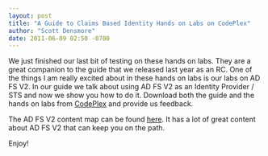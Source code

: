 ```yaml
---
layout: post
title: "A Guide to Claims Based Identity Hands on Labs on CodePlex"
author: "Scott Densmore"
date: 2011-06-09 02:50 -0700
---
```


We just finished our last bit of testing on these hands on labs. They are a great companion to the guide that we released last year as an RC. One of the things I am really excited about in these hands on labs is our labs on AD FS V2. In our guide we talk about using AD FS V2 as an Identity Provider / STS and now we show you how to do it. Download both the guide and the hands on labs from [CodePlex](http://claimsid.codeplex.com/) and provide us feedback.

The AD FS V2 content map can be found [here](http://social.technet.microsoft.com/wiki/contents/articles/2735.aspx). It has a lot of great content about AD FS V2 that can keep you on the path.

Enjoy!

